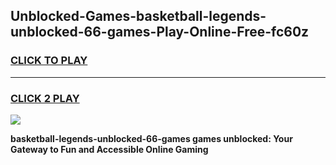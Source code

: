 
## Unblocked-Games-basketball-legends-unblocked-66-games-Play-Online-Free-fc60z
<h3>
<a href="https://premium76.site?title=basketball-legends-unblocked-66-games&ref=26A">CLICK TO PLAY</a></h3>
<hr>

<h3>
<a href="https://premium76.site?title=basketball-legends-unblocked-66-games&ref=26A">CLICK 2 PLAY</a>
  
</h3>

<a href="https://premium76.site?title=basketball-legends-unblocked-66-games&ref=26A"><img src="https://clearcache.store/games.png"></a>


**basketball-legends-unblocked-66-games games unblocked: Your Gateway to Fun and Accessible Online Gaming**
